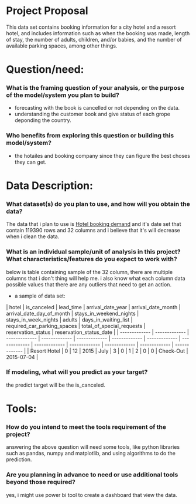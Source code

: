 # Project Proposal 
This data set contains booking information for a city hotel and a resort hotel, and includes information such as when the booking was made, length of stay, the number of adults, children, and/or babies, and the number of available parking spaces, among other things.



# Question/need:
### What is the framing question of your analysis, or the purpose of the model/system you plan to build?
  * forecasting with the book is cancelled or not depending on the data. 
  * understanding the customer book and give status of each grope deponding the country.
  
  
### Who benefits from exploring this question or building this model/system?
  * the hotailes and booking company since they can figure the best choses they can get.


# Data Description:
### What dataset(s) do you plan to use, and how will you obtain the data?
The data that i plan to use is [Hotel booking demand](https://github.com/alkhonain/Tuwaiq_project_one/blob/main/project/project_dataset.csv) and it's date set that contain 119390 rows and 32 columns and i believe that it's will decrease when i clean the data.
### What is an individual sample/unit of analysis in this project? What characteristics/features do you expect to work with?
below is table containing sample of the 32 column, there are multiple columns that i don't thing will help me. i also know what each column data possible values that there are any outliers that need to get an action.

* a sample of data set:

| hotel |	is_canceled	| lead_time | arrival_date_year |	arrival_date_month |	arrival_date_day_of_month |	stays_in_weekend_nights	| stays_in_week_nights	| adults	|	days_in_waiting_list | required_car_parking_spaces |	total_of_special_requests	 | reservation_status |	reservation_status_date |
| ------------- | ------------- | ------------- | ------------- | ------------- | ------------- | ------------- | ------------- | ------------- | ------------- | ------------- |  ------------- | ------------- |
| Resort Hotel	| 0	| 12	| 2015 | July |	3 |	0	| 1	| 2	| 0 |	0	|	Check-Out	| 2015-07-04 |

### If modeling, what will you predict as your target?
the predict target will be the is_canceled.

# Tools:
### How do you intend to meet the tools requirement of the project?
answering the above question will need some tools, like python libraries such as pandas, numpy and matplotlib, and using algorithms to do the prediction.
### Are you planning in advance to need or use additional tools beyond those required?
yes, i might use power bi tool to create a dashboard that view the data.


